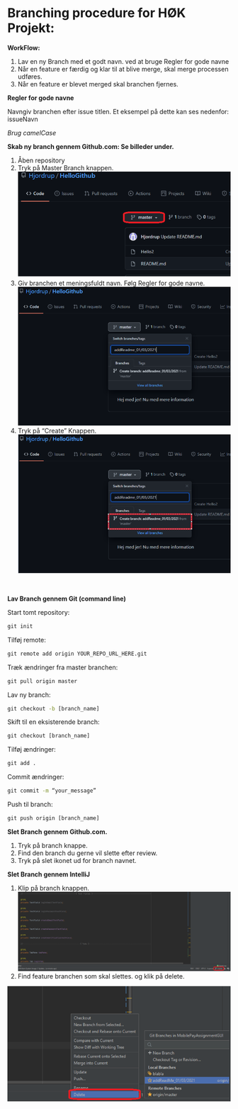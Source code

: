 # Branching procedure for HØK Projekt:

**WorkFlow:**

1. Lav en ny Branch med et godt navn. ved at bruge Regler for gode navne
2. Når en feature er færdig og klar til at blive merge, skal merge processen udføres.
3. Når en feature er blevet merged skal branchen fjernes.

**Regler for gode navne**

Navngiv branchen efter issue titlen.
Et eksempel på dette kan ses nedenfor:
issueNavn

_Brug camelCase_

**Skab ny branch gennem Github.com: Se billeder under.**

1. Åben repository
2. Tryk på Master Branch knappen.
   ![CreateBranchGithub](../assets/branchingProcedure/CreateBranchGithub.png)
3. Giv branchen et meningsfuldt navn. Følg Regler for gode navne.
   ![CreateBranchGithub](../assets/branchingProcedure/CreateBranchGithub2.png)
4. Tryk på “Create” Knappen.
   ![CreateBranchGithub](../assets/branchingProcedure/CreateBranchGithub3.png)

<br>

**Lav Branch gennem Git (command line)**

Start tomt repository:

```cmd
git init
```

Tilføj remote:

```cmd
git remote add origin YOUR_REPO_URL_HERE.git
```

Træk ændringer fra master branchen:

```cmd
git pull origin master
```

Lav ny branch:

```cmd
git checkout -b [branch_name]
```

Skift til en eksisterende branch:

```cmd
git checkout [branch_name]
```

Tilføj ændringer:

```cmd
git add .
```

Commit ændringer:

```cmd
git commit -m “your_message”
```

Push til branch:

```cmd
git push origin [branch_name]
```

**Slet Branch gennem Github.com.**

1. Tryk på branch knappe.
2. Find den branch du gerne vil slette efter review.
3. Tryk på slet ikonet ud for branch navnet.

**Slet Branch gennem IntelliJ**

1. Klip på branch knappen.
   ![CreateBranchGithub](../assets/branchingProcedure/CreateBranchIntelliJ.png)
2. Find feature branchen som skal slettes. og klik på delete.

![DeleteBranchIntelliJ](../assets/branchingProcedure/deleteBranchIntelliJbranch.png)
